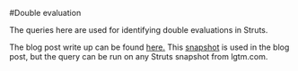 #Double evaluation

The queries here are used for identifying double evaluations in Struts.

The blog post write up can be found [here.](https://lgtm.com/blog/apache_struts_double_evaluations) This [snapshot](https://downloads.lgtm.com/snapshots/java/apache/struts/apache-struts-7fd1622-CVE-2018-11776.zip) is used in the blog post, but the query can be run on any Struts snapshot from lgtm.com.
